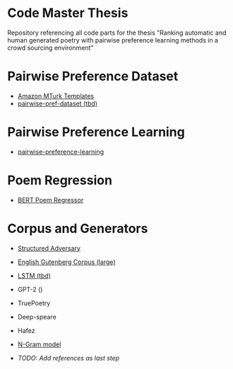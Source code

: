 # Code Master Thesis
Repository referencing all code parts for the thesis "Ranking automatic and human generated poetry with pairwise preference learning methods in a crowd sourcing environment"
# Pairwise Preference Dataset
- [Amazon MTurk Templates](https://github.com/ndarr/mturk-poem-pairwise-preference-templates/tree/main)
- [pairwise-pref-dataset (tbd)](tbd.)
# Pairwise Preference Learning
- [pairwise-preference-learning](https://github.com/ndarr/pairwise-preference-learning)

# Poem Regression
- [BERT Poem Regressor](https://github.com/ndarr/bert-poem-regressor)

# Corpus and Generators 
- [Structured Adversary](https://github.com/harsh19/Structured-Adversary)
- [English Gutenberg Corpus (large)](https://github.com/anonymous-poetrybot-386/eacl-metrical-tagging-in-the-wild)
- [LSTM (tbd)]()
- GPT-2 ()
- TruePoetry
- Deep-speare
- Hafez
- [N-Gram model](https://github.com/ndarr/ngram-poetry-generator)

- *TODO: Add references as last step*
